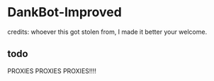 # DankBot-Improved
credits: whoever this got stolen from, I made it better your welcome.
## todo
PROXIES PROXIES PROXIES!!!!
